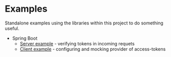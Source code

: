 # Examples
Standalone examples using the libraries within this project to do something useful.

 * Spring Boot
     * [Server example](jwt-resource-server-spring-boot-example) - verifying tokens in incoming requets
     * [Client example](jwt-client-spring-boot-example) - configuring and mocking provider of access-tokens
